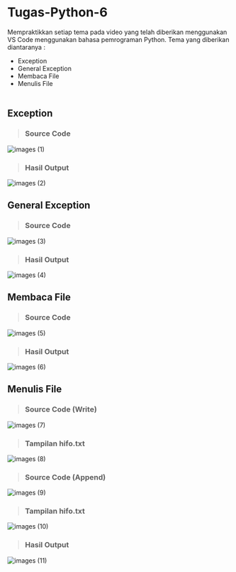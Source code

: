 # Tugas-Python-6

Mempraktikkan setiap tema pada video yang telah diberikan menggunakan VS Code menggunakan bahasa pemrograman Python. Tema yang diberikan diantaranya :
- Exception
- General Exception
- Membaca File
- Menulis File<br><br>

## Exception

> ### Source Code<br>
![images (1)](https://user-images.githubusercontent.com/93045470/141327205-909615ed-e9c5-4c64-baff-f86f89f7b31d.png)<br>
> ### Hasil Output<br>
![images (2)](https://user-images.githubusercontent.com/93045470/141327210-a241c566-096c-460d-bc0e-72e143dea6a8.png)

## General Exception

> ### Source Code<br>
![images (3)](https://user-images.githubusercontent.com/93045470/141327213-c7471184-4e29-4866-8136-e5c932f7a1cc.png)<br>
> ### Hasil Output<br>
![images (4)](https://user-images.githubusercontent.com/93045470/141327216-bf3ae44a-1886-403c-b85c-744fd742f06f.png)

## Membaca File

> ### Source Code<br>
![images (5)](https://user-images.githubusercontent.com/93045470/141327217-4ec206a1-6d80-40a9-96e0-1fc75201d610.png)<br>
> ### Hasil Output<br>
![images (6)](https://user-images.githubusercontent.com/93045470/141327222-cf515d0f-9c2c-44f1-9e5d-2ed426f9778b.png)

## Menulis File

> ### Source Code (Write)<br>
![images (7)](https://user-images.githubusercontent.com/93045470/141327225-f7dfe1e2-0175-4122-b519-aa6bfe9159b3.png)<br>
> ### Tampilan hifo.txt<br>
![images (8)](https://user-images.githubusercontent.com/93045470/141327228-a59fc629-75a5-481e-9267-a07b1011e9bd.png)<br>
> ### Source Code (Append)<br>
![images (9)](https://user-images.githubusercontent.com/93045470/141327233-5cf2b7ea-c80c-4aae-aba7-fc8e4ad6a7d2.png)<br>
> ### Tampilan hifo.txt<br>
![images (10)](https://user-images.githubusercontent.com/93045470/141327236-e7b4da9a-0b17-4053-ba3c-24092db522ea.png)<br>
> ### Hasil Output<br>
![images (11)](https://user-images.githubusercontent.com/93045470/141327239-837d824a-9924-47a9-a5e2-78dd729215c2.png)
